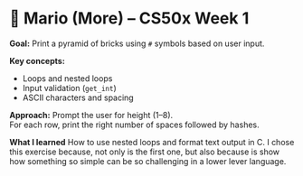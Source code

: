 # 🧱 Mario (More) – CS50x Week 1

**Goal:** Print a pyramid of bricks using `#` symbols based on user input.

**Key concepts:**
- Loops and nested loops
- Input validation (`get_int`)
- ASCII characters and spacing

**Approach:**
Prompt the user for height (1–8).  
For each row, print the right number of spaces followed by hashes.

**What I learned**
How to use nested loops and format text output in C.
I chose this exercise because, not only is the first one, but also because is show how something so simple can be so challenging in a lower lever language.
